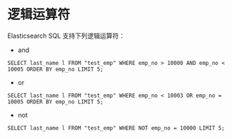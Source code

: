 # 逻辑运算符

Elasticsearch SQL 支持下列逻辑运算符：

* and

```
SELECT last_name l FROM "test_emp" WHERE emp_no > 10000 AND emp_no < 10005 ORDER BY emp_no LIMIT 5;
```

* or

```
SELECT last_name l FROM "test_emp" WHERE emp_no < 10003 OR emp_no = 10005 ORDER BY emp_no LIMIT 5;
```

* not

```
SELECT last_name l FROM "test_emp" WHERE NOT emp_no = 10000 LIMIT 5;
```



